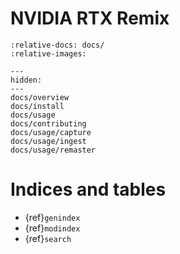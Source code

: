 # NVIDIA RTX Remix

```{include} ./docs/overview.md
:relative-docs: docs/
:relative-images:
```

```{toctree}
---
hidden:
---
docs/overview
docs/install
docs/usage
docs/contributing
docs/usage/capture
docs/usage/ingest
docs/usage/remaster
```

# Indices and tables

* {ref}`genindex`
* {ref}`modindex`
* {ref}`search`
